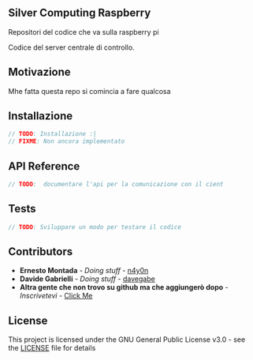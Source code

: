 ## Silver Computing Raspberry
Repositori del codice che va sulla raspberry pi

Codice del server centrale di controllo.

## Motivazione

Mhe fatta questa repo si comincia a fare qualcosa

## Installazione

```Java
// TODO: Installazione :|
// FIXME: Non ancora implementato
```

## API Reference

```Java
// TODO:  documentare l'api per la comunicazione con il cient
```

## Tests

```Java
// TODO: Sviluppare un modo per testare il codice
```

## Contributors

* **Ernesto Montada** - *Doing stuff* - [n4y0n](https://github.com/n4y0n)
* **Davide Gabrielli** - *Doing stuff* - [davegabe](https://github.com/davegabe)
* **Altra gente che non trovo su github ma che aggiungerò dopo** - *Inscrivetevi* - [Click Me](https://www.youtube.com/watch?v=dQw4w9WgXcQ)

## License

This project is licensed under the GNU General Public License v3.0 - see the [LICENSE](LICENSE) file for details
